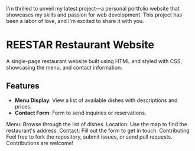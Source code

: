 I'm thrilled to unveil my latest project—a personal portfolio website that showcases my skills and passion for web development. This project has been a labor of love, and I'm excited to share it with you.

# REESTAR Restaurant Website

A single-page restaurant website built using HTML and styled with CSS, showcasing the menu,  and contact information.

## Features

- **Menu Display**: View a list of available dishes with descriptions and prices.
- **Contact Form**: Form to send inquiries or reservations.


Menu: Browse through the list of dishes.
Location: Use the map to find the restaurant's address.
Contact: Fill out the form to get in touch.
Contributing
Feel free to fork the repository, submit issues, or send pull requests. Contributions are welcome!
